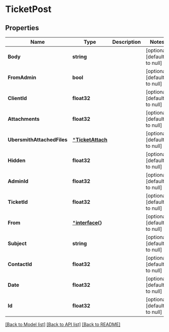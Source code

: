 # TicketPost

## Properties
Name | Type | Description | Notes
------------ | ------------- | ------------- | -------------
**Body** | **string** |  | [optional] [default to null]
**FromAdmin** | **bool** |  | [optional] [default to null]
**ClientId** | **float32** |  | [optional] [default to null]
**Attachments** | **float32** |  | [optional] [default to null]
**UbersmithAttachedFiles** | [***TicketAttach**](TicketAttach.md) |  | [optional] [default to null]
**Hidden** | **float32** |  | [optional] [default to null]
**AdminId** | **float32** |  | [optional] [default to null]
**TicketId** | **float32** |  | [optional] [default to null]
**From** | [***interface{}**](interface{}.md) |  | [optional] [default to null]
**Subject** | **string** |  | [optional] [default to null]
**ContactId** | **float32** |  | [optional] [default to null]
**Date** | **float32** |  | [optional] [default to null]
**Id** | **float32** |  | [optional] [default to null]

[[Back to Model list]](../README.md#documentation-for-models) [[Back to API list]](../README.md#documentation-for-api-endpoints) [[Back to README]](../README.md)


